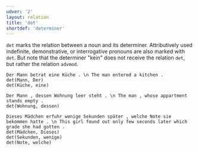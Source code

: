 ```yaml
---
udver: '2'
layout: relation
title: 'det'
shortdef: 'determiner'
---
```


`det` marks the relation between a noun and its determiner. Attributively used indefinite, demonstrative, or interrogative pronouns are also marked with `det`. But note that the determiner "kein" does not receive the relation `det`, but rather the relation `advmod`.

~~~ sdparse
Der Mann betrat eine Küche . \n The man entered a kitchen .
det(Mann, Der)
det(Küche, eine)
~~~

~~~ sdparse
Der Mann , dessen Wohnung leer steht . \n The man , whose appartment stands empty .
det(Wohnung, dessen)
~~~

~~~ sdparse
Dieses Mädchen erfuhr wenige Sekunden später , welche Note sie bekommen hatte . \n This girl found out only few seconds later which grade she had gotten .
det(Mädchen, Dieses)
det(Sekunden, wenige)
det(Note, welche)
~~~
<!-- Interlanguage links updated Út 9. května 2023, 20:04:11 CEST -->
